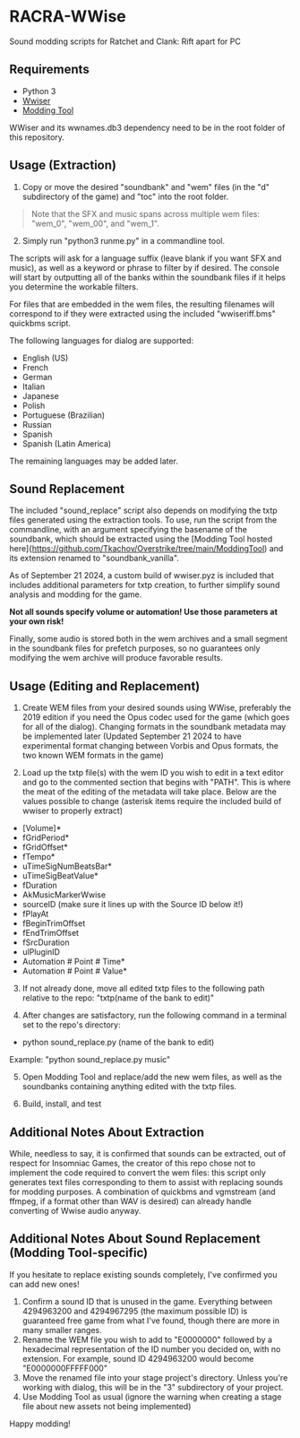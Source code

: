 # RACRA-WWise

Sound modding scripts for Ratchet and Clank: Rift apart for PC

## Requirements

- Python 3
- [Wwiser]
- [Modding Tool](https://github.com/Tkachov/Overstrike/tree/main/ModdingTool)

WWiser and its wwnames.db3 dependency need to be in the root folder of this repository.

[Wwiser]:	https://github.com/bnnm/wwiser

## Usage (Extraction)

1. Copy or move the desired "soundbank" and "wem" files (in the "d" subdirectory of the game) and "toc" into the root folder.

> Note that the SFX and music spans across multiple wem files: "wem_0", "wem_00", and "wem_1".

2. Simply run "python3 runme.py" in a commandline tool.

The scripts will ask for a language suffix (leave blank if you want SFX and music), as well as a keyword or phrase to filter by if desired. The console will start by outputting all of the banks within the soundbank files if it helps you determine the workable filters.

For files that are embedded in the wem files, the resulting filenames will correspond to if they were extracted using the included "wwiseriff.bms" quickbms script.

The following languages for dialog are supported:
- English (US)
- French
- German
- Italian
- Japanese
- Polish
- Portuguese (Brazilian)
- Russian
- Spanish
- Spanish (Latin America)

The remaining languages may be added later.

## Sound Replacement

The included "sound_replace" script also depends on modifying the txtp files generated using the extraction tools. To use, run the script from the commandline, with an argument specifying the basename of the soundbank, which should be extracted using the [Modding Tool hosted here]{https://github.com/Tkachov/Overstrike/tree/main/ModdingTool) and its extension renamed to "soundbank_vanilla".

As of September 21 2024, a custom build of wwiser.pyz is included that includes additional parameters for txtp creation, to further simplify sound analysis and modding for the game.

**Not all sounds specify volume or automation! Use those parameters at your own risk!**

Finally, some audio is stored both in the wem archives and a small segment in the soundbank files for prefetch purposes, so no guarantees only modifying the wem archive will produce favorable results.

## Usage (Editing and Replacement)

1. Create WEM files from your desired sounds using WWise, preferably the 2019 edition if you need the Opus codec used for the game (which goes for all of the dialog). Changing formats in the soundbank metadata may be implemented later (Updated September 21 2024 to have experimental format changing between Vorbis and Opus formats, the two known WEM formats in the game)

2. Load up the txtp file(s) with the wem ID you wish to edit in a text editor and go to the commented section that begins with "PATH". This is where the meat of the editing of the metadata will take place. Below are the values possible to change (asterisk items require the included build of wwiser to properly extract)

- [Volume]*
- fGridPeriod*
- fGridOffset*
- fTempo*
- uTimeSigNumBeatsBar*
- uTimeSigBeatValue*
- fDuration
- AkMusicMarkerWwise
- sourceID (make sure it lines up with the Source ID below it!)
- fPlayAt
- fBeginTrimOffset
- fEndTrimOffset
- fSrcDuration
- ulPluginID
- Automation # Point # Time*
- Automation # Point # Value*

3. If not already done, move all edited txtp files to the following path relative to the repo: "txtp\(name of the bank to edit)"

4. After changes are satisfactory, run the following command in a terminal set to the repo's directory:

- python sound_replace.py (name of the bank to edit)

Example: "python sound_replace.py music"

5. Open Modding Tool and replace/add the new wem files, as well as the soundbanks containing anything edited with the txtp files.

6. Build, install, and test

## Additional Notes About Extraction
While, needless to say, it is confirmed that sounds can be extracted, out of respect for Insomniac Games, the creator of this repo chose not to implement the code required to convert the wem files: this script only generates text files corresponding to them to assist with replacing sounds for modding purposes. A combination of quickbms and vgmstream (and ffmpeg, if a format other than WAV is desired) can already handle converting of Wwise audio anyway.

## Additional Notes About Sound Replacement (Modding Tool-specific)
If you hesitate to replace existing sounds completely, I've confirmed you can add new ones!

1. Confirm a sound ID that is unused in the game. Everything between 4294963200 and 4294967295 (the maximum possible ID) is guaranteed free game from what I've found, though there are more in many smaller ranges.
2. Rename the WEM file you wish to add to "E0000000" followed by a hexadecimal representation of the ID number you decided on, with no extension. For example, sound ID 4294963200 would become "E0000000FFFFF000"
3. Move the renamed file into your stage project's directory. Unless you're working with dialog, this will be in the "3" subdirectory of your project.
4. Use Modding Tool as usual (ignore the warning when creating a stage file about new assets not being implemented)

Happy modding!